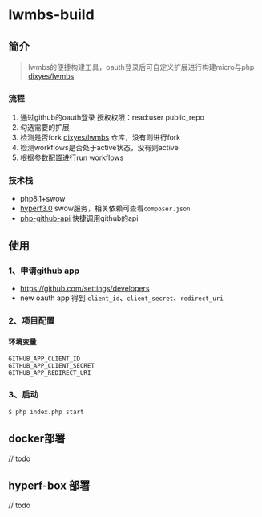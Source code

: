 # lwmbs-build

## 简介
> lwmbs的便捷构建工具，oauth登录后可自定义扩展进行构建micro与php [dixyes/lwmbs](https://github.com/dixyes/lwmbs)

### 流程
1. 通过github的oauth登录 授权权限：read:user public_repo
2. 勾选需要的扩展
3. 检测是否fork [dixyes/lwmbs](https://github.com/dixyes/lwmbs) 仓库，没有则进行fork
4. 检测workflows是否处于active状态，没有则active
5. 根据参数配置进行run workflows

### 技术栈
- php8.1+swow
- [hyperf3.0](https://github.com/hyperf/hyperf) swow服务，相关依赖可查看`composer.json`
- [php-github-api](https://github.com/KnpLabs/php-github-api) 快捷调用github的api

## 使用

### 1、申请github app
- https://github.com/settings/developers
- new oauth app 得到 `client_id`、`client_secret`、`redirect_uri`

### 2、项目配置

#### 环境变量

```
GITHUB_APP_CLIENT_ID
GITHUB_APP_CLIENT_SECRET
GITHUB_APP_REDIRECT_URI
```

### 3、启动
```shell
$ php index.php start
```

## docker部署

// todo

## hyperf-box 部署

// todo